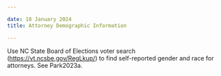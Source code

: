 ```yaml
---

date: 18 January 2024
title: Attorney Demographic Information 

--- 
```



Use NC State Board of Elections voter search (https://vt.ncsbe.gov/RegLkup/) to find self-reported gender and race for attorneys. See Park2023a. 